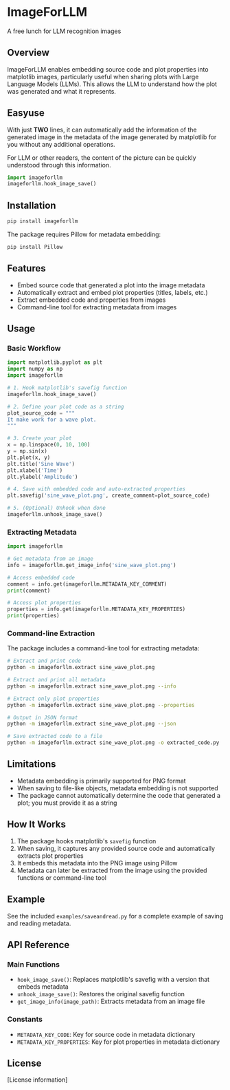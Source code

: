 # ImageForLLM

A free lunch for LLM recognition images



## Overview

ImageForLLM enables embedding source code and plot properties into matplotlib images, particularly useful when sharing plots with Large Language Models (LLMs). This allows the LLM to understand how the plot was generated and what it represents.

## Easyuse

With just **TWO** lines, it can automatically add the information of the generated image in the metadata of the image generated by matplotlib for you without any additional operations.

For LLM or other readers, the content of the picture can be quickly understood through this information.


```python
import imageforllm
imageforllm.hook_image_save()
```


## Installation

```bash
pip install imageforllm
```

The package requires Pillow for metadata embedding:

```bash
pip install Pillow
```

## Features

- Embed source code that generated a plot into the image metadata
- Automatically extract and embed plot properties (titles, labels, etc.)
- Extract embedded code and properties from images
- Command-line tool for extracting metadata from images

## Usage

### Basic Workflow

```python
import matplotlib.pyplot as plt
import numpy as np
import imageforllm

# 1. Hook matplotlib's savefig function
imageforllm.hook_image_save()

# 2. Define your plot code as a string
plot_source_code = """
It make work for a wave plot.
"""

# 3. Create your plot
x = np.linspace(0, 10, 100)
y = np.sin(x)
plt.plot(x, y)
plt.title('Sine Wave')
plt.xlabel('Time')
plt.ylabel('Amplitude')

# 4. Save with embedded code and auto-extracted properties
plt.savefig('sine_wave_plot.png', create_comment=plot_source_code)

# 5. (Optional) Unhook when done
imageforllm.unhook_image_save()
```

### Extracting Metadata

```python
import imageforllm

# Get metadata from an image
info = imageforllm.get_image_info('sine_wave_plot.png')

# Access embedded code
comment = info.get(imageforllm.METADATA_KEY_COMMENT)
print(comment)

# Access plot properties
properties = info.get(imageforllm.METADATA_KEY_PROPERTIES)
print(properties)
```

### Command-line Extraction

The package includes a command-line tool for extracting metadata:

```bash
# Extract and print code
python -m imageforllm.extract sine_wave_plot.png

# Extract and print all metadata
python -m imageforllm.extract sine_wave_plot.png --info

# Extract only plot properties
python -m imageforllm.extract sine_wave_plot.png --properties

# Output in JSON format
python -m imageforllm.extract sine_wave_plot.png --json

# Save extracted code to a file
python -m imageforllm.extract sine_wave_plot.png -o extracted_code.py
```

## Limitations

- Metadata embedding is primarily supported for PNG format
- When saving to file-like objects, metadata embedding is not supported
- The package cannot automatically determine the code that generated a plot; you must provide it as a string

## How It Works

1. The package hooks matplotlib's `savefig` function
2. When saving, it captures any provided source code and automatically extracts plot properties
3. It embeds this metadata into the PNG image using Pillow
4. Metadata can later be extracted from the image using the provided functions or command-line tool

## Example

See the included `examples/saveandread.py` for a complete example of saving and reading metadata.

## API Reference

### Main Functions

- `hook_image_save()`: Replaces matplotlib's savefig with a version that embeds metadata
- `unhook_image_save()`: Restores the original savefig function
- `get_image_info(image_path)`: Extracts metadata from an image file

### Constants

- `METADATA_KEY_CODE`: Key for source code in metadata dictionary
- `METADATA_KEY_PROPERTIES`: Key for plot properties in metadata dictionary

## License

[License information]
